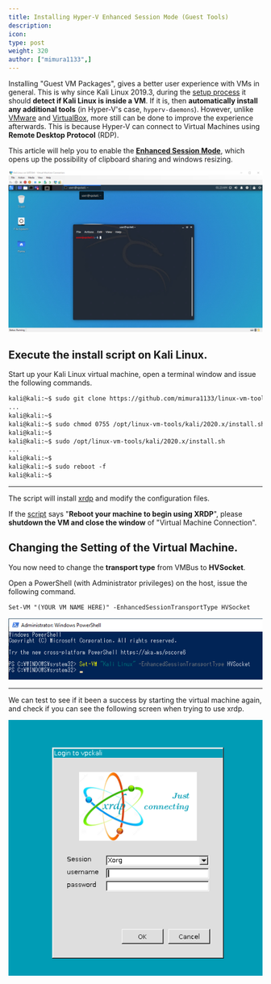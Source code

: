 ```yaml
---
title: Installing Hyper-V Enhanced Session Mode (Guest Tools)
description:
icon:
type: post
weight: 320
author: ["mimura1133",]
---
```


Installing "Guest VM Packages", gives a better user experience with VMs in general. This is why since Kali Linux 2019.3, during the [setup process](https://gitlab.com/kalilinux/build-scripts/live-build-config/-/blob/master/simple-cdd/profiles/offline.downloads) it should **detect if Kali Linux is inside a VM**. If it is, then **automatically install any additional tools** (in Hyper-V's case, `hyperv-daemons`). However, unlike [VMware](/docs/virtualization/install-vmware-guest-tools/) and [VirtualBox](/docs/virtualization/install-virtualbox-guest-additions/), more still can be done to improve the experience afterwards. This is because Hyper-V can connect to Virtual Machines using **Remote Desktop Protocol** (RDP).

This article will help you to enable the **[Enhanced Session Mode](https://techcommunity.microsoft.com/t5/virtualization/sneak-peek-taking-a-spin-with-enhanced-linux-vms/ba-p/382415)**, which opens up the possibility of clipboard sharing and windows resizing.

![kali-hyper-v-enhancedmode](kali-hyper-v-enhancedmode.png)

## Execute the install script on Kali Linux.

Start up your Kali Linux virtual machine, open a terminal window and issue the following commands.

```markdown
kali@kali:~$ sudo git clone https://github.com/mimura1133/linux-vm-tools /opt/linux-vm-tools
...
kali@kali:~$
kali@kali:~$ sudo chmod 0755 /opt/linux-vm-tools/kali/2020.x/install.sh
kali@kali:~$
kali@kali:~$ sudo /opt/linux-vm-tools/kali/2020.x/install.sh
...
kali@kali:~$
kali@kali:~$ sudo reboot -f
kali@kali:~$
```

- - -

The script will install [xrdp](https://packages.debian.org/testing/xrdp) and modify the configuration files.

If the [script](https://github.com/mimura1133/linux-vm-tools/blob/master/kali/2020.x/install.sh) says "**Reboot your machine to begin using XRDP**", please **shutdown the VM and close the window** of "Virtual Machine Connection".

## Changing the Setting of the Virtual Machine.

You now need to change the **transport type** from VMBus to **HVSocket**.

Open a PowerShell (with Administrator privileges) on the host, issue the following command.

```markdown
Set-VM "(YOUR VM NAME HERE)" -EnhancedSessionTransportType HVSocket
```

![kali-hyperv-step2](kali-hyperv-step2.png)

- - -

We can test to see if it been a success by starting the virtual machine again, and check if you can see the following screen when trying to use xrdp.

![kali-hyperv-step3](kali-hyperv-step3.png)
